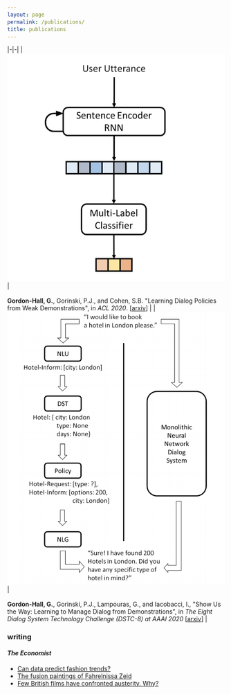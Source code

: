 ```yaml
---
layout: page
permalink: /publications/
title: publications
---
```


|-|-|
| ![paper_imgs](../assets/img/ACL2020.png) | <br/><br/>**Gordon-Hall, G.**, Gorinski, P.J., and Cohen, S.B. "Learning Dialog Policies from Weak Demonstrations", in _ACL 2020_. [<a href="https://arxiv.org/pdf/2004.11054.pdf">arxiv</a>] |
| ![paper_imgs](../assets/img/AAAI2020.png) | <br/><br/>**Gordon-Hall, G.**, Gorinski, P.J., Lampouras, G., and Iacobacci, I., "Show Us the Way: Learning to Manage Dialog from Demonstrations", in _The Eight Dialog System Technology Challenge (DSTC-8) at AAAI 2020_ [<a href="https://arxiv.org/pdf/2004.08114.pdf">arxiv</a>] |

### writing

#### _The Economist_

- [Can data predict fashion trends?](https://www.economist.com/business/2017/07/27/can-data-predict-fashion-trends)
- [The fusion paintings of Fahrelnissa Zeid](https://www.economist.com/prospero/2017/06/14/the-fusion-paintings-of-fahrelnissa-zeid)
- [Few British films have confronted austerity. Why?](https://www.economist.com/prospero/2016/11/15/few-british-films-have-confronted-austerity-why)

